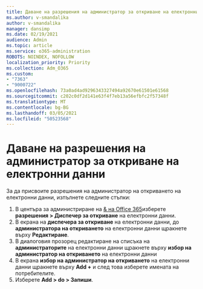 ```yaml
---
title: Даване на разрешения на администратор за откриване на електронни данни
ms.author: v-smandalika
author: v-smandalika
manager: dansimp
ms.date: 02/19/2021
audience: Admin
ms.topic: article
ms.service: o365-administration
ROBOTS: NOINDEX, NOFOLLOW
localization_priority: Priority
ms.collection: Adm_O365
ms.custom:
- "7363"
- "9000722"
ms.openlocfilehash: 73a0ad4ad9296343327494a92670e61501e61568
ms.sourcegitcommit: c202c0df2d141e63f4f7eb13a56efbfc2f57348f
ms.translationtype: MT
ms.contentlocale: bg-BG
ms.lasthandoff: 03/05/2021
ms.locfileid: "50523568"
---
```

# <a name="assign-ediscovery-administrator-permissions"></a>Даване на разрешения на администратор за откриване на електронни данни

За да присвоите разрешения на администратор на откриването на електронни данни, изпълнете следните стъпки:

1. В центъра за администриране на [& на Office 365](https://sip.protection.office.com/)изберете **разрешения > Диспечер за откриване** на електронни данни.
2. В екрана на **диспечера за откриване** на електронни данни, до **администратора на откриването** на електронни данни щракнете върху **Редактиране**.
3. В диалоговия прозорец редактиране на списъка на **администраторите** на електронни данни щракнете върху **избор на администратор на откриването** на електронни данни
4. В екрана **избор на администратор на откриването** на електронни данни щракнете върху **Add +** и след това изберете имената на потребителите.
5. Изберете **Add > do > Запиши**.